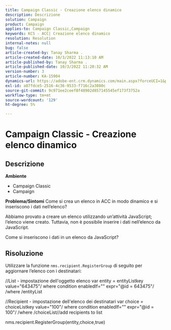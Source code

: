 ```yaml
---
title: Campaign Classic - Creazione elenco dinamico
description: Descrizione
solution: Campaign
product: Campaign
applies-to: Campaign Classic,Campaign
keywords: KCS - ACC| Creazione elenco dinamico
resolution: Resolution
internal-notes: null
bug: false
article-created-by: Tanay Sharma .
article-created-date: 10/3/2022 11:13:10 AM
article-published-by: Tanay Sharma .
article-published-date: 10/3/2022 11:20:32 AM
version-number: 3
article-number: KA-15904
dynamics-url: https://adobe-ent.crm.dynamics.com/main.aspx?forceUCI=1&pagetype=entityrecord&etn=knowledgearticle&id=06e6a659-0c43-ed11-bba2-0022480868ff
exl-id: a87fdce5-2516-4c36-9533-f716c2a3080c
source-git-commit: 9c971ee2ceef8f48902d857145545ef173f3752a
workflow-type: tm+mt
source-wordcount: '129'
ht-degree: 5%

---
```


# Campaign Classic - Creazione elenco dinamico

## Descrizione

<b>Ambiente</b>
- Campaign Classic
- Campaign



<b>Problema/Sintomi</b>
Come si crea un elenco in ACC in modo dinamico e si inseriscono i dati nell’elenco?

Abbiamo provato a creare un elenco utilizzando un’attività JavaScript; l’elenco viene creato. Tuttavia, non è possibile inserire i dati nell’elenco da JavaScript.

Come si inseriscono i dati in un elenco da JavaScript?


## Risoluzione


Utilizzare la funzione `nms.recipient.RegisterGroup` di seguito per aggiornare l’elenco con i destinatari:



//List - impostazione dell&#39;oggetto elenco var entity = entityListkey value=&quot;643475&quot;/ where condition enabledIf=&quot;&quot; expr=&quot;@id = 643475&quot;/ /where /entityList



//Recipient - impostazione dell&#39;elenco dei destinatari var choice = choiceListkey value=&quot;100&quot;/ where condition enabledIf=&quot;&quot; expr=&quot;@id = 100&quot;/ /where /choiceList//add recipients to list

nms.recipient.RegisterGroup(entity,choice,true)
